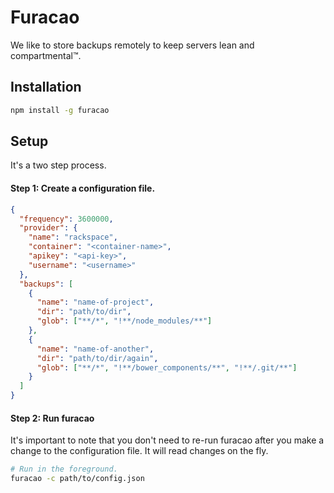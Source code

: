 # Furacao

We like to store backups remotely to keep servers lean and compartmental™.

## Installation

```bash
npm install -g furacao
```

## Setup

It's a two step process.

#### Step 1: Create a configuration file.

```json
{
  "frequency": 3600000,
  "provider": {
    "name": "rackspace",
    "container": "<container-name>",
    "apikey": "<api-key>",
    "username": "<username>"
  },
  "backups": [
    {
      "name": "name-of-project",
      "dir": "path/to/dir",
      "glob": ["**/*", "!**/node_modules/**"]
    },
    {
      "name": "name-of-another",
      "dir": "path/to/dir/again",
      "glob": ["**/*", "!**/bower_components/**", "!**/.git/**"]
    }
  ]
}
```

#### Step 2: Run furacao

It's important to note that you don't need to re-run furacao after you make a
change to the configuration file. It will read changes on the fly.

```bash
# Run in the foreground.
furacao -c path/to/config.json
```
